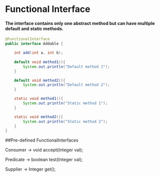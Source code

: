 # Functional Interface

#### The interface contains only one abstract method but can have multiple default and static methods.


```java
@FunctionalInterface
public interface Addable {

    int add(int a, int b);
    
    default void method1(){
        System.out.println("Default method 1");
    }

    default void method2(){
        System.out.println("Default method 2");
    }

    static void method1(){
        System.out.println("Static method 1");
    }

    static void method2(){
        System.out.println("Static method 2");
    }
}
```

##Pre-defined FunctionalInterfaces

Consumer<Integer> -> void accept(Integer val);

Predicate<Integer> -> boolean test(Integer val);

Supplier<Integer> -> Integer get();